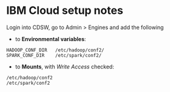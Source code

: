 # IBM Cloud setup notes

Login into CDSW, go to Admin > Engines and add the following

- to **Environmental variables**:

```
HADOOP_CONF_DIR   /etc/hadoop/conf2/
SPARK_CONF_DIR    /etc/spark/conf2/
```

- to **Mounts**, with *Write Access* checked:

```
/etc/hadoop/conf2
/etc/spark/conf2
```
